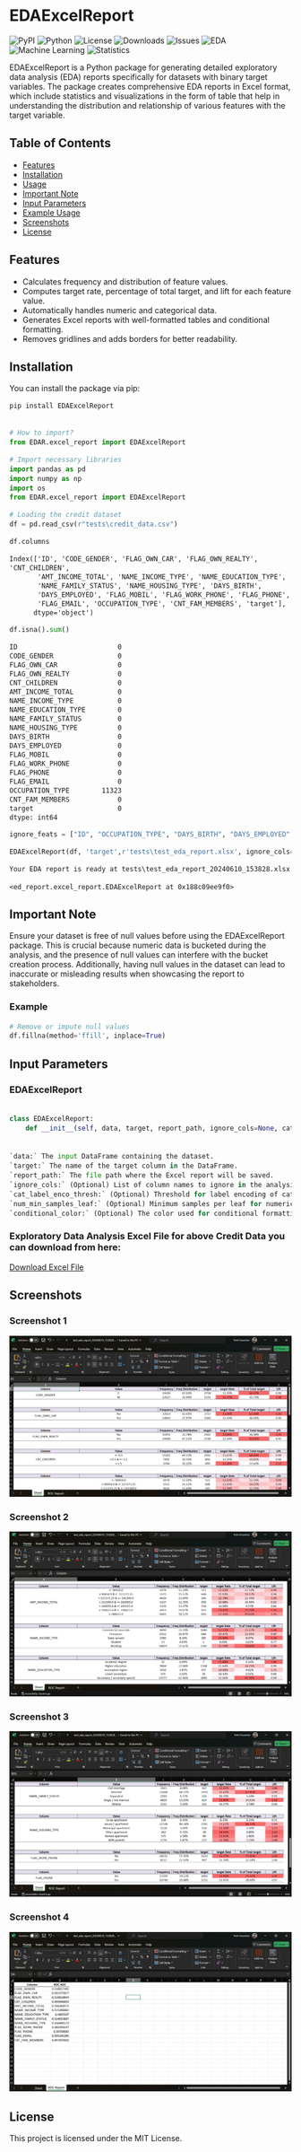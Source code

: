 # EDAExcelReport

![PyPI](https://img.shields.io/pypi/v/EDAExcelReport?color=blue&label=PyPI) ![Python](https://img.shields.io/badge/Python-3.6%2B-blue.svg) ![License](https://img.shields.io/badge/License-MIT-green.svg) ![Downloads](https://img.shields.io/pypi/dm/EDAExcelReport?color=orange&label=Downloads) ![Issues](https://img.shields.io/github/issues/rohit180497/EDAExcelReport) ![EDA](https://img.shields.io/badge/EDA-Exploratory%20Data%20Analysis-yellow.svg) ![Machine Learning](https://img.shields.io/badge/Machine%20Learning-ML-red.svg) ![Statistics](https://img.shields.io/badge/Statistics-Data%20Science-purple.svg)


EDAExcelReport is a Python package for generating detailed exploratory data analysis (EDA) reports specifically for datasets with binary target variables. The package creates comprehensive EDA reports in Excel format, which include statistics and visualizations in the form of table that help in understanding the distribution and relationship of various features with the target variable.

## Table of Contents
- [Features](#features)
- [Installation](#installation)
- [Usage](#usage)
- [Important Note](#important-note)
- [Input Parameters](#input-parameters)
- [Example Usage](#example-usage)
- [Screenshots](#screenshots)
- [License](#license)


## Features

- Calculates frequency and distribution of feature values.
- Computes target rate, percentage of total target, and lift for each feature value.
- Automatically handles numeric and categorical data.
- Generates Excel reports with well-formatted tables and conditional formatting.
- Removes gridlines and adds borders for better readability.

## Installation

You can install the package via pip:

```sh
pip install EDAExcelReport
```

```python

# How to import?
from EDAR.excel_report import EDAExcelReport

```


```python
# Import necessary libraries
import pandas as pd
import numpy as np
import os
from EDAR.excel_report import EDAExcelReport

```

```python
# Loading the credit dataset
df = pd.read_csv(r"tests\credit_data.csv")
```

```python
df.columns
```
    Index(['ID', 'CODE_GENDER', 'FLAG_OWN_CAR', 'FLAG_OWN_REALTY', 'CNT_CHILDREN',
           'AMT_INCOME_TOTAL', 'NAME_INCOME_TYPE', 'NAME_EDUCATION_TYPE',
           'NAME_FAMILY_STATUS', 'NAME_HOUSING_TYPE', 'DAYS_BIRTH',
           'DAYS_EMPLOYED', 'FLAG_MOBIL', 'FLAG_WORK_PHONE', 'FLAG_PHONE',
           'FLAG_EMAIL', 'OCCUPATION_TYPE', 'CNT_FAM_MEMBERS', 'target'],
          dtype='object')


```python
df.isna().sum()
```
    ID                         0
    CODE_GENDER                0
    FLAG_OWN_CAR               0
    FLAG_OWN_REALTY            0
    CNT_CHILDREN               0
    AMT_INCOME_TOTAL           0
    NAME_INCOME_TYPE           0
    NAME_EDUCATION_TYPE        0
    NAME_FAMILY_STATUS         0
    NAME_HOUSING_TYPE          0
    DAYS_BIRTH                 0
    DAYS_EMPLOYED              0
    FLAG_MOBIL                 0
    FLAG_WORK_PHONE            0
    FLAG_PHONE                 0
    FLAG_EMAIL                 0
    OCCUPATION_TYPE        11323
    CNT_FAM_MEMBERS            0
    target                     0
    dtype: int64


```python
ignore_feats = ["ID", "OCCUPATION_TYPE", "DAYS_BIRTH", "DAYS_EMPLOYED", "FLAG_MOBIL"]
```

```python
EDAExcelReport(df, 'target',r'tests\test_eda_report.xlsx', ignore_cols= ignore_feats)
```

    Your EDA report is ready at tests\test_eda_report_20240610_153828.xlsx
    
    <ed_report.excel_report.EDAExcelReport at 0x188c09ee9f0>


## Important Note 

Ensure your dataset is free of null values before using the EDAExcelReport package. This is crucial because numeric data is bucketed during the analysis, and the presence of null values can interfere with the bucket creation process. Additionally, having null values in the dataset can lead to inaccurate or misleading results when showcasing the report to stakeholders.

### Example

```python
# Remove or impute null values
df.fillna(method='ffill', inplace=True)
```

## Input Parameters

### EDAExcelReport

```python

class EDAExcelReport:
    def __init__(self, data, target, report_path, ignore_cols=None, cat_label_enco_thresh=0.05, num_min_samples_leaf=0.1, conditional_color='red'):


`data:` The input DataFrame containing the dataset.
`target:` The name of the target column in the DataFrame.
`report_path:` The file path where the Excel report will be saved.
`ignore_cols:` (Optional) List of column names to ignore in the analysis.
`cat_label_enco_thresh:` (Optional) Threshold for label encoding of categorical variables (default is 0.05).
`num_min_samples_leaf:` (Optional) Minimum samples per leaf for numeric data bucketing (default is 0.1).
`conditional_color:` (Optional) The color used for conditional formatting in the report (default is 'red').

```
### Exploratory Data Analysis Excel File for above Credit Data you can download from here: 

[Download Excel File](https://github.com/rohit180497/EDAExcelReport/blob/main/tests/test_eda_report_20240610_153828.xlsx)

## Screenshots

### Screenshot 1
![Screenshot 1](https://github.com/rohit180497/EDAExcelReport/blob/main/images/Snapshot_of_EDA_excel_report1.png?raw=true)

### Screenshot 2
![Screenshot 2](https://github.com/rohit180497/EDAExcelReport/blob/main/images/Snapshot_of_EDA_excel_report2.png?raw=true)

### Screenshot 3
![Screenshot 3](https://github.com/rohit180497/EDAExcelReport/blob/main/images/Snapshot_of_EDA_excel_report3.png?raw=true)

### Screenshot 4
![Screenshot 4](https://github.com/rohit180497/EDAExcelReport/blob/main/images/Snapshot_of_EDA_excel_roc_report.png?raw=true)


## License

This project is licensed under the MIT License.

